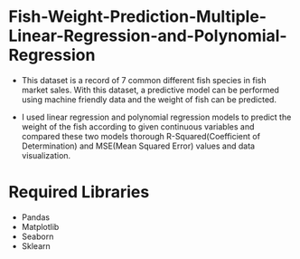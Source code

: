 # Fish-Weight-Prediction-Multiple-Linear-Regression-and-Polynomial-Regression

* This dataset is a record of 7 common different fish species in fish market sales. With this dataset, a predictive model can be performed using machine friendly data and the weight of fish can be predicted.

* I used linear regression and polynomial regression models to predict the weight of the fish according to given continuous variables and compared these two models thorough R-Squared(Coefficient of Determination) and MSE(Mean Squared Error) values and data visualization.

# Required Libraries

* Pandas
* Matplotlib
* Seaborn
* Sklearn
